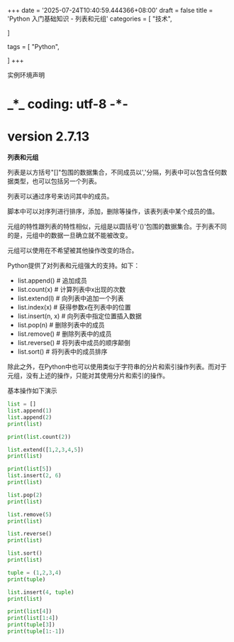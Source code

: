 +++
date = '2025-07-24T10:40:59.444366+08:00'
draft = false
title = 'Python 入门基础知识 - 列表和元组'
categories = [
    "技术",

]

tags = [
    "Python",

]
+++

实例环境声明

# \_\*\_ coding: utf-8 -\*-

# version 2.7.13

**列表和元组**

列表是以方括号"[]"包围的数据集合，不同成员以','分隔，列表中可以包含任何数据类型，也可以包括另一个列表。

列表可以通过序号来访问其中的成员。

脚本中可以对序列进行排序，添加，删除等操作，该表列表中某个成员的值。

元组的特性跟列表的特性相似，元组是以圆括号'()'包围的数据集合。于列表不同的是，元组中的数据一旦确立就不能被改变。

元组可以使用在不希望被其他操作改变的场合。

Python提供了对列表和元组强大的支持。如下：

* list.append() # 追加成员
* list.count(x) # 计算列表中x出现的次数
* list.extend(l) # 向列表中追加一个列表
* list.index(x) # 获得参数x在列表中的位置
* list.insert(n, x) # 向列表中指定位置插入数据
* list.pop(n) # 删除列表中的成员
* list.remove() # 删除列表中的成员
* list.reverse() # 将列表中成员的顺序颠倒
* list.sort() # 将列表中的成员排序

除此之外，在Python中也可以使用类似于字符串的分片和索引操作列表。而对于元组，没有上述的操作，只能对其使用分片和索引的操作。

基本操作如下演示

```python
list = []
list.append(1)
list.append(2)
print(list)

print(list.count(2))

list.extend([1,2,3,4,5])
print(list)

print(list[5])
list.insert(2, 6)
print(list)

list.pop(2)
print(list)

list.remove(5)
print(list)

list.reverse()
print(list)

list.sort()
print(list)

tuple = (1,2,3,4)
print(tuple)

list.insert(4, tuple)
print(list)

print(list[4])
print(list[1:4])
print(tuple[3])
print(tuple[1:-1])  

```
